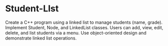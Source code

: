 # Student-LIst
Create a C++ program using a linked list to manage students (name, grade). Implement Student, Node, and LinkedList classes. Users can add, view, edit, delete, and list students via a menu. Use object-oriented design and demonstrate linked list operations.
